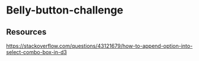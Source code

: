 # Belly-button-challenge
## Resources
https://stackoverflow.com/questions/43121679/how-to-append-option-into-select-combo-box-in-d3  
